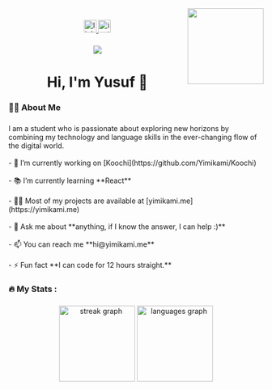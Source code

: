 <img align="right" height="150" src="https://portfolio.yimikami.me/me.png"  />

###

<div align="center">
  <a href="https://www.linkedin.com/in/yusufkaahya/" target="_blank">
    <img src="https://img.shields.io/static/v1?message=LinkedIn&logo=linkedin&label=&color=0077B5&logoColor=white&labelColor=&style=for-the-badge" height="25" alt="linkedin logo"  />
  </a>
  <a href="https://www.instagram.com/yusufkaahya/" target="_blank">
    <img src="https://img.shields.io/static/v1?message=Instagram&logo=instagram&label=&color=E4405F&logoColor=white&labelColor=&style=for-the-badge" height="25" alt="instagram logo"  />
  </a>
</div>

###

<div align="center">
  <img src="https://visitor-badge.laobi.icu/badge?page_id=yimikami.yimikami&"  />
</div>

###

<h1 align="center">Hi, I'm Yusuf 👋</h1>

###

<h3 align="left">👩‍💻  About Me</h3>

###

<p align="left">I am a student who is passionate about exploring new horizons by combining my technology and language skills in the ever-changing flow of the digital world.<br><br>- 🔭 I’m currently working on [Koochi](https://github.com/Yimikami/Koochi)<br><br>- 📚 I’m currently learning **React**<br><br>- 👨‍💻 Most of my projects are available at [yimikami.me](https://yimikami.me)<br><br>- 💬 Ask me about **anything, if I know the answer, I can help :)**<br><br>- 📫 You can reach me **hi@yimikami.me**<br><br>- ⚡ Fun fact **I can code for 12 hours straight.**</p>

###

<h3 align="left">🔥   My Stats :</h3>

###

<div align="center">
  <img src="https://streak-stats.demolab.com?user=yimikami&locale=en&mode=daily&theme=dark&hide_border=false&border_radius=5&order=3" height="150" alt="streak graph"  />
  <img src="https://github-readme-stats.vercel.app/api/top-langs?username=yimikami&locale=en&hide_title=false&layout=compact&card_width=320&langs_count=5&theme=dracula&hide_border=false&order=2" height="150" alt="languages graph"  />
</div>

###
